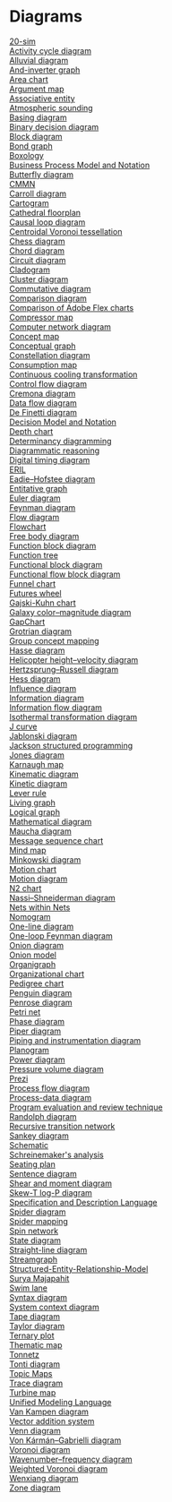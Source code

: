 # Diagrams
[20-sim](https://en.wikipedia.org/wiki/20-sim)<br>
[Activity cycle diagram](https://en.wikipedia.org/wiki/Activity_cycle_diagram)<br>
[Alluvial diagram](https://en.wikipedia.org/wiki/Alluvial_diagram)<br>
[And-inverter graph](https://en.wikipedia.org/wiki/And-inverter_graph)<br>
[Area chart](https://en.wikipedia.org/wiki/Area_chart)<br>
[Argument map](https://en.wikipedia.org/wiki/Argument_map)<br>
[Associative entity](https://en.wikipedia.org/wiki/Associative_entity)<br>
[Atmospheric sounding](https://en.wikipedia.org/wiki/Atmospheric_sounding)<br>
[Basing diagram](https://en.wikipedia.org/wiki/Basing_diagram)<br>
[Binary decision diagram](https://en.wikipedia.org/wiki/Binary_decision_diagram)<br>
[Block diagram](https://en.wikipedia.org/wiki/Block_diagram)<br>
[Bond graph](https://en.wikipedia.org/wiki/Bond_graph)<br>
[Boxology](https://en.wikipedia.org/wiki/Boxology)<br>
[Business Process Model and Notation](https://en.wikipedia.org/wiki/Business_Process_Model_and_Notation)<br>
[Butterfly diagram](https://en.wikipedia.org/wiki/Butterfly_diagram)<br>
[CMMN](https://en.wikipedia.org/wiki/CMMN)<br>
[Carroll diagram](https://en.wikipedia.org/wiki/Carroll_diagram)<br>
[Cartogram](https://en.wikipedia.org/wiki/Cartogram)<br>
[Cathedral floorplan](https://en.wikipedia.org/wiki/Cathedral_floorplan)<br>
[Causal loop diagram](https://en.wikipedia.org/wiki/Causal_loop_diagram)<br>
[Centroidal Voronoi tessellation](https://en.wikipedia.org/wiki/Centroidal_Voronoi_tessellation)<br>
[Chess diagram](https://en.wikipedia.org/wiki/Chess_diagram)<br>
[Chord diagram](https://en.wikipedia.org/wiki/Chord_diagram)<br>
[Circuit diagram](https://en.wikipedia.org/wiki/Circuit_diagram)<br>
[Cladogram](https://en.wikipedia.org/wiki/Cladogram)<br>
[Cluster diagram](https://en.wikipedia.org/wiki/Cluster_diagram)<br>
[Commutative diagram](https://en.wikipedia.org/wiki/Commutative_diagram)<br>
[Comparison diagram](https://en.wikipedia.org/wiki/Comparison_diagram)<br>
[Comparison of Adobe Flex charts](https://en.wikipedia.org/wiki/Comparison_of_Adobe_Flex_charts)<br>
[Compressor map](https://en.wikipedia.org/wiki/Compressor_map)<br>
[Computer network diagram](https://en.wikipedia.org/wiki/Computer_network_diagram)<br>
[Concept map](https://en.wikipedia.org/wiki/Concept_map)<br>
[Conceptual graph](https://en.wikipedia.org/wiki/Conceptual_graph)<br>
[Constellation diagram](https://en.wikipedia.org/wiki/Constellation_diagram)<br>
[Consumption map](https://en.wikipedia.org/wiki/Consumption_map)<br>
[Continuous cooling transformation](https://en.wikipedia.org/wiki/Continuous_cooling_transformation)<br>
[Control flow diagram](https://en.wikipedia.org/wiki/Control_flow_diagram)<br>
[Cremona diagram](https://en.wikipedia.org/wiki/Cremona_diagram)<br>
[Data flow diagram](https://en.wikipedia.org/wiki/Data_flow_diagram)<br>
[De Finetti diagram](https://en.wikipedia.org/wiki/De_Finetti_diagram)<br>
[Decision Model and Notation](https://en.wikipedia.org/wiki/Decision_Model_and_Notation)<br>
[Depth chart](https://en.wikipedia.org/wiki/Depth_chart)<br>
[Determinancy diagramming](https://en.wikipedia.org/wiki/Determinancy_diagramming)<br>
[Diagrammatic reasoning](https://en.wikipedia.org/wiki/Diagrammatic_reasoning)<br>
[Digital timing diagram](https://en.wikipedia.org/wiki/Digital_timing_diagram)<br>
[ERIL](https://en.wikipedia.org/wiki/ERIL)<br>
[Eadie–Hofstee diagram](https://en.wikipedia.org/wiki/Eadie–Hofstee_diagram)<br>
[Entitative graph](https://en.wikipedia.org/wiki/Entitative_graph)<br>
[Euler diagram](https://en.wikipedia.org/wiki/Euler_diagram)<br>
[Feynman diagram](https://en.wikipedia.org/wiki/Feynman_diagram)<br>
[Flow diagram](https://en.wikipedia.org/wiki/Flow_diagram)<br>
[Flowchart](https://en.wikipedia.org/wiki/Flowchart)<br>
[Free body diagram](https://en.wikipedia.org/wiki/Free_body_diagram)<br>
[Function block diagram](https://en.wikipedia.org/wiki/Function_block_diagram)<br>
[Function tree](https://en.wikipedia.org/wiki/Function_tree)<br>
[Functional block diagram](https://en.wikipedia.org/wiki/Functional_block_diagram)<br>
[Functional flow block diagram](https://en.wikipedia.org/wiki/Functional_flow_block_diagram)<br>
[Funnel chart](https://en.wikipedia.org/wiki/Funnel_chart)<br>
[Futures wheel](https://en.wikipedia.org/wiki/Futures_wheel)<br>
[Gajski-Kuhn chart](https://en.wikipedia.org/wiki/Gajski-Kuhn_chart)<br>
[Galaxy color–magnitude diagram](https://en.wikipedia.org/wiki/Galaxy_color–magnitude_diagram)<br>
[GapChart](https://en.wikipedia.org/wiki/GapChart)<br>
[Grotrian diagram](https://en.wikipedia.org/wiki/Grotrian_diagram)<br>
[Group concept mapping](https://en.wikipedia.org/wiki/Group_concept_mapping)<br>
[Hasse diagram](https://en.wikipedia.org/wiki/Hasse_diagram)<br>
[Helicopter height–velocity diagram](https://en.wikipedia.org/wiki/Helicopter_height–velocity_diagram)<br>
[Hertzsprung–Russell diagram](https://en.wikipedia.org/wiki/Hertzsprung–Russell_diagram)<br>
[Hess diagram](https://en.wikipedia.org/wiki/Hess_diagram)<br>
[Influence diagram](https://en.wikipedia.org/wiki/Influence_diagram)<br>
[Information diagram](https://en.wikipedia.org/wiki/Information_diagram)<br>
[Information flow diagram](https://en.wikipedia.org/wiki/Information_flow_diagram)<br>
[Isothermal transformation diagram](https://en.wikipedia.org/wiki/Isothermal_transformation_diagram)<br>
[J curve](https://en.wikipedia.org/wiki/J_curve)<br>
[Jablonski diagram](https://en.wikipedia.org/wiki/Jablonski_diagram)<br>
[Jackson structured programming](https://en.wikipedia.org/wiki/Jackson_structured_programming)<br>
[Jones diagram](https://en.wikipedia.org/wiki/Jones_diagram)<br>
[Karnaugh map](https://en.wikipedia.org/wiki/Karnaugh_map)<br>
[Kinematic diagram](https://en.wikipedia.org/wiki/Kinematic_diagram)<br>
[Kinetic diagram](https://en.wikipedia.org/wiki/Kinetic_diagram)<br>
[Lever rule](https://en.wikipedia.org/wiki/Lever_rule)<br>
[Living graph](https://en.wikipedia.org/wiki/Living_graph)<br>
[Logical graph](https://en.wikipedia.org/wiki/Logical_graph)<br>
[Mathematical diagram](https://en.wikipedia.org/wiki/Mathematical_diagram)<br>
[Maucha diagram](https://en.wikipedia.org/wiki/Maucha_diagram)<br>
[Message sequence chart](https://en.wikipedia.org/wiki/Message_sequence_chart)<br>
[Mind map](https://en.wikipedia.org/wiki/Mind_map)<br>
[Minkowski diagram](https://en.wikipedia.org/wiki/Minkowski_diagram)<br>
[Motion chart](https://en.wikipedia.org/wiki/Motion_chart)<br>
[Motion diagram](https://en.wikipedia.org/wiki/Motion_diagram)<br>
[N2 chart](https://en.wikipedia.org/wiki/N2_chart)<br>
[Nassi–Shneiderman diagram](https://en.wikipedia.org/wiki/Nassi–Shneiderman_diagram)<br>
[Nets within Nets](https://en.wikipedia.org/wiki/Nets_within_Nets)<br>
[Nomogram](https://en.wikipedia.org/wiki/Nomogram)<br>
[One-line diagram](https://en.wikipedia.org/wiki/One-line_diagram)<br>
[One-loop Feynman diagram](https://en.wikipedia.org/wiki/One-loop_Feynman_diagram)<br>
[Onion diagram](https://en.wikipedia.org/wiki/Onion_diagram)<br>
[Onion model](https://en.wikipedia.org/wiki/Onion_model)<br>
[Organigraph](https://en.wikipedia.org/wiki/Organigraph)<br>
[Organizational chart](https://en.wikipedia.org/wiki/Organizational_chart)<br>
[Pedigree chart](https://en.wikipedia.org/wiki/Pedigree_chart)<br>
[Penguin diagram](https://en.wikipedia.org/wiki/Penguin_diagram)<br>
[Penrose diagram](https://en.wikipedia.org/wiki/Penrose_diagram)<br>
[Petri net](https://en.wikipedia.org/wiki/Petri_net)<br>
[Phase diagram](https://en.wikipedia.org/wiki/Phase_diagram)<br>
[Piper diagram](https://en.wikipedia.org/wiki/Piper_diagram)<br>
[Piping and instrumentation diagram](https://en.wikipedia.org/wiki/Piping_and_instrumentation_diagram)<br>
[Planogram](https://en.wikipedia.org/wiki/Planogram)<br>
[Power diagram](https://en.wikipedia.org/wiki/Power_diagram)<br>
[Pressure volume diagram](https://en.wikipedia.org/wiki/Pressure_volume_diagram)<br>
[Prezi](https://en.wikipedia.org/wiki/Prezi)<br>
[Process flow diagram](https://en.wikipedia.org/wiki/Process_flow_diagram)<br>
[Process-data diagram](https://en.wikipedia.org/wiki/Process-data_diagram)<br>
[Program evaluation and review technique](https://en.wikipedia.org/wiki/Program_evaluation_and_review_technique)<br>
[Randolph diagram](https://en.wikipedia.org/wiki/Randolph_diagram)<br>
[Recursive transition network](https://en.wikipedia.org/wiki/Recursive_transition_network)<br>
[Sankey diagram](https://en.wikipedia.org/wiki/Sankey_diagram)<br>
[Schematic](https://en.wikipedia.org/wiki/Schematic)<br>
[Schreinemaker's analysis](https://en.wikipedia.org/wiki/Schreinemaker's_analysis)<br>
[Seating plan](https://en.wikipedia.org/wiki/Seating_plan)<br>
[Sentence diagram](https://en.wikipedia.org/wiki/Sentence_diagram)<br>
[Shear and moment diagram](https://en.wikipedia.org/wiki/Shear_and_moment_diagram)<br>
[Skew-T log-P diagram](https://en.wikipedia.org/wiki/Skew-T_log-P_diagram)<br>
[Specification and Description Language](https://en.wikipedia.org/wiki/Specification_and_Description_Language)<br>
[Spider diagram](https://en.wikipedia.org/wiki/Spider_diagram)<br>
[Spider mapping](https://en.wikipedia.org/wiki/Spider_mapping)<br>
[Spin network](https://en.wikipedia.org/wiki/Spin_network)<br>
[State diagram](https://en.wikipedia.org/wiki/State_diagram)<br>
[Straight-line diagram](https://en.wikipedia.org/wiki/Straight-line_diagram)<br>
[Streamgraph](https://en.wikipedia.org/wiki/Streamgraph)<br>
[Structured-Entity-Relationship-Model](https://en.wikipedia.org/wiki/Structured-Entity-Relationship-Model)<br>
[Surya Majapahit](https://en.wikipedia.org/wiki/Surya_Majapahit)<br>
[Swim lane](https://en.wikipedia.org/wiki/Swim_lane)<br>
[Syntax diagram](https://en.wikipedia.org/wiki/Syntax_diagram)<br>
[System context diagram](https://en.wikipedia.org/wiki/System_context_diagram)<br>
[Tape diagram](https://en.wikipedia.org/wiki/Tape_diagram)<br>
[Taylor diagram](https://en.wikipedia.org/wiki/Taylor_diagram)<br>
[Ternary plot](https://en.wikipedia.org/wiki/Ternary_plot)<br>
[Thematic map](https://en.wikipedia.org/wiki/Thematic_map)<br>
[Tonnetz](https://en.wikipedia.org/wiki/Tonnetz)<br>
[Tonti diagram](https://en.wikipedia.org/wiki/Tonti_diagram)<br>
[Topic Maps](https://en.wikipedia.org/wiki/Topic_Maps)<br>
[Trace diagram](https://en.wikipedia.org/wiki/Trace_diagram)<br>
[Turbine map](https://en.wikipedia.org/wiki/Turbine_map)<br>
[Unified Modeling Language](https://en.wikipedia.org/wiki/Unified_Modeling_Language)<br>
[Van Kampen diagram](https://en.wikipedia.org/wiki/Van_Kampen_diagram)<br>
[Vector addition system](https://en.wikipedia.org/wiki/Vector_addition_system)<br>
[Venn diagram](https://en.wikipedia.org/wiki/Venn_diagram)<br>
[Von Kármán–Gabrielli diagram](https://en.wikipedia.org/wiki/Von_Kármán–Gabrielli_diagram)<br>
[Voronoi diagram](https://en.wikipedia.org/wiki/Voronoi_diagram)<br>
[Wavenumber–frequency diagram](https://en.wikipedia.org/wiki/Wavenumber–frequency_diagram)<br>
[Weighted Voronoi diagram](https://en.wikipedia.org/wiki/Weighted_Voronoi_diagram)<br>
[Wenxiang diagram](https://en.wikipedia.org/wiki/Wenxiang_diagram)<br>
[Zone diagram](https://en.wikipedia.org/wiki/Zone_diagram)<br>
